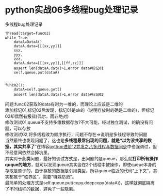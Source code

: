 # python实战06多线程bug处理记录
多线程bug处理记录  
```
Thread(target=func02)
while True:
    dataA=DataA()
    dataA.data=[[[xx,yy]]]
    xxx,
    yyy,
    zzz,
    dataA.data=[[[xx,yy]],[[ff,zz]]]
    assert len(dataA.data)>1,error data#标记01
    self.queue.put(dataA)


func02():
    dataA=self.queue.get()
    assert len(dataA.data)>1,error data#标记02

```
问题:func02获取的data有时为一维的，而理论上应该是二维的  
添加标记01,标记02后发现，标记01是ok的（说明存放时的确是二维的)，但标记02却偶然有报错(偶尔，而非绝对)  
修改测试01,queue不支持多维数据存放?不大可能，经过独立测试，的确没有问题，可以存放  
修改测试02,将多线程改为顺序执行，问题不存在=>说明是多线程导致的问题  
当然最终也发现问题了，这也是**多线程最常出现的问题，就是“以为没共享的数据，其实共享了**”在博客[python进阶12并发之八多线程与数据同步](https://hexo.yuanjh.cn/hexo/347e85fb/)中也强调过，但不经意间依然会掉坑里。  
其实对于此类问题，最好的调试方式是，出问题的是queue，那么就**打印所有操作quque的地方**，就可以发现queue其实会在2个线程中被操作，即使queue本身的存取是原子的，由于存放的数据是引用类型，所以queue临近的代码“上下文”，其实都属于“临界区”。需要“特殊防范”。  
最简单的处理方式是self.queue.put(copy.deepcopy(dataA))，这样就彻底隔离了不同线程的数据，避免了一些隐患。  

